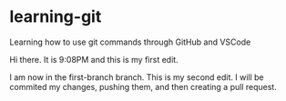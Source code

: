 # learning-git
Learning how to use git commands through GitHub and VSCode

Hi there. It is 9:08PM and this is my first edit.

I am now in the first-branch branch. This is my second edit. I will be commited my changes, pushing them, and then creating a pull request.
